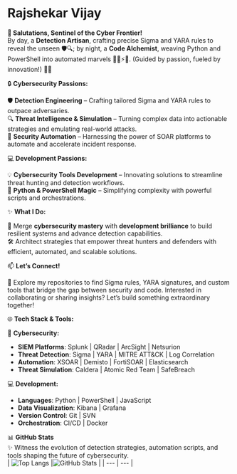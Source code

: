 # Rajshekar Vijay

**🌟 Salutations, Sentinel of the Cyber Frontier!**  
By day, a **Detection Artisan**, crafting precise Sigma and YARA rules to reveal the unseen 🛡️🔍; by night, a **Code Alchemist**, weaving Python and PowerShell into automated marvels 🧙‍♂️⚡📜. (Guided by passion, fueled by innovation!) 🌌🚀  

🔒 **Cybersecurity Passions:**  

🛡️ **Detection Engineering** – Crafting tailored Sigma and YARA rules to outpace adversaries.  
🔍 **Threat Intelligence & Simulation** – Turning complex data into actionable strategies and emulating real-world attacks.  
🤖 **Security Automation** – Harnessing the power of SOAR platforms to automate and accelerate incident response.  

💻 **Development Passions:**  

💡 **Cybersecurity Tools Development** – Innovating solutions to streamline threat hunting and detection workflows.  
🐍 **Python & PowerShell Magic** – Simplifying complexity with powerful scripts and orchestrations.  

✨ **What I Do:**  

🔧 Merge **cybersecurity mastery** with **development brilliance** to build resilient systems and advance detection capabilities.  
🛠️ Architect strategies that empower threat hunters and defenders with efficient, automated, and scalable solutions.  

📫 **Let’s Connect!**  

🌟 Explore my repositories to find Sigma rules, YARA signatures, and custom tools that bridge the gap between security and code. Interested in collaborating or sharing insights? Let’s build something extraordinary together!  

🌐 **Tech Stack & Tools:**  

🔐 **Cybersecurity:**  
- **SIEM Platforms**: Splunk | QRadar | ArcSight | Netsurion  
- **Threat Detection**: Sigma | YARA | MITRE ATT&CK | Log Correlation  
- **Automation**: XSOAR | Demisto | FortiSOAR | Elasticsearch  
- **Threat Simulation**: Caldera | Atomic Red Team | SafeBreach  

💻 **Development:**  
- **Languages**: Python | PowerShell | JavaScript  
- **Data Visualization**: Kibana | Grafana  
- **Version Control**: Git | SVN  
- **Orchestration**: CI/CD | Docker  

📊 **GitHub Stats**  
✨ Witness the evolution of detection strategies, automation scripts, and tools shaping the future of cybersecurity.  
| ![Top Langs](https://github-readme-stats.vercel.app/api/top-langs/?username=vrajshekar&layout=compact&theme=chartreuse-dark) |![GitHub Stats](https://github-readme-stats.vercel.app/api?username=vrajshekar&show_icons=true&theme=chartreuse-dark) |
| --- | --- |
